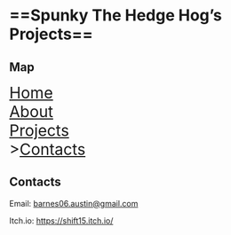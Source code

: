 # ==Spunky The Hedge Hog’s Projects==

## Map

<span style="font-size:2em"><u><a href="HomePage.html">Home</a></u><br/><a href="AboutPage.html">About</a><br/><a href="ProjectsPage.html">Projects</a><br/>><a href="ContactPage.html">Contacts</a></span>

## Contacts

Email: barnes06.austin@gmail.com

Itch.io: https://shift15.itch.io/

